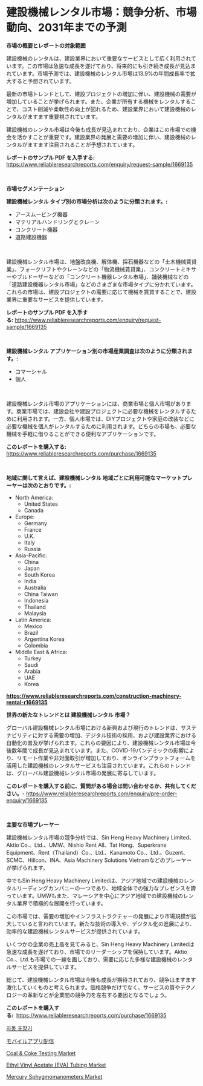 <p><h1>建設機械レンタル市場：競争分析、市場動向、2031年までの予測</h1></p><p><strong>市場の概要とレポートの対象範囲</strong></p>
<p><p>建設機械のレンタルは、建設業界において重要なサービスとして広く利用されています。この市場は急速な成長を遂げており、将来的にも引き続き成長が見込まれています。市場予測では、建設機械のレンタル市場は13.9%の年間成長率で拡大すると予想されています。</p><p>最新の市場トレンドとして、建設プロジェクトの増加に伴い、建設機械の需要が増加していることが挙げられます。また、企業が所有する機械をレンタルすることで、コスト削減や柔軟性の向上が図れるため、建設業界において建設機械のレンタルがますます重要視されています。</p><p>建設機械のレンタル市場は今後も成長が見込まれており、企業はこの市場での機会を活かすことが重要です。建設業界の発展と需要の増加に伴い、建設機械のレンタルがますます注目されることが予想されています。</p></p>
<p><strong>レポートのサンプル PDF を入手する:</strong> <a href="https://www.reliableresearchreports.com/enquiry/request-sample/1669135">https://www.reliableresearchreports.com/enquiry/request-sample/1669135</a></p>
<p>&nbsp;</p>
<p><strong>市場セグメンテーション</strong></p>
<p><strong>建設機械レンタル タイプ別の市場分析は次のように分類されます。:</strong></p>
<p><ul><li>アースムービング機器</li><li>マテリアルハンドリングとクレーン</li><li>コンクリート機器</li><li>道路建設機器</li></ul></p>
<p>&nbsp;</p>
<p><p>建設機械レンタル市場は、地盤改良機、解体機、採石機器などの「土木機械賃貸業」、フォークリフトやクレーンなどの「物流機械賃貸業」、コンクリートミキサーやブルドーザーなどの「コンクリート機器レンタル市場」、舗装機械などの「道路建設機器レンタル市場」などのさまざまな市場タイプに分かれています。これらの市場は、建設プロジェクトの需要に応じて機械を賃貸することで、建設業界に重要なサービスを提供しています。</p></p>
<p><strong>レポートのサンプル PDF を入手する:</strong>&nbsp;<a href="https://www.reliableresearchreports.com/enquiry/request-sample/1669135">https://www.reliableresearchreports.com/enquiry/request-sample/1669135</a></p>
<p>&nbsp;</p>
<p><strong> 建設機械レンタル アプリケーション別の市場産業調査は次のように分類されます。:</strong></p>
<p><ul><li>コマーシャル</li><li>個人</li></ul></p>
<p>&nbsp;</p>
<p><p>建設機械レンタル市場のアプリケーションには、商業市場と個人市場があります。商業市場では、建設会社や建設プロジェクトに必要な機械をレンタルするために利用されます。一方、個人市場では、DIYプロジェクトや家庭の改装などに必要な機械を個人がレンタルするために利用されます。どちらの市場も、必要な機械を手軽に借りることができる便利なアプリケーションです。</p></p>
<p><strong>このレポートを購入する:</strong>&nbsp; <a href="https://www.reliableresearchreports.com/purchase/1669135">https://www.reliableresearchreports.com/purchase/1669135</a></p>
<p>&nbsp;</p>
<p><strong>地域に関して言えば、建設機械レンタル 地域ごとに利用可能なマーケットプレーヤーは次のとおりです。:</strong></p>
<p><ul>
    <li>
        North America:
        <ul>
            <li>United States</li>
            <li>Canada</li>
        </ul>
    </li>
    <li>
        Europe:
        <ul>
            <li>Germany</li>
            <li>France</li>
            <li>U.K.</li>
            <li>Italy</li>
            <li>Russia</li>
        </ul>
    </li>
    <li>
        Asia-Pacific:
        <ul>
            <li>China</li>
            <li>Japan</li>
            <li>South Korea</li>
            <li>India</li>
            <li>Australia</li>
            <li>China Taiwan</li>
            <li>Indonesia</li>
            <li>Thailand</li>
            <li>Malaysia</li>
        </ul>
    </li>
    <li>
        Latin America:
        <ul>
            <li>Mexico</li>
            <li>Brazil</li>
            <li>Argentina Korea</li>
            <li>Colombia</li>
        </ul>
    </li>
    <li>
        Middle East & Africa:
        <ul>
            <li>Turkey</li>
            <li>Saudi</li>
            <li>Arabia</li>
            <li>UAE</li>
            <li>Korea</li>
        </ul>
    </li>
    </ul></p>
<p><strong><a href="https://www.reliableresearchreports.com/construction-machinery-rental-r1669135">https://www.reliableresearchreports.com/construction-machinery-rental-r1669135</a></strong>&nbsp;</p>
<p><strong>世界の新たなトレンドとは 建設機械レンタル 市場？</strong></p>
<p><p>グローバル建設機械レンタル市場における新興および現行のトレンドは、サステナビリティに対する需要の増加、デジタル技術の採用、および建設業界における自動化の普及が挙げられます。これらの要因により、建設機械レンタル市場は今後数年間で成長が見込まれています。また、COVID-19パンデミックの影響により、リモート作業や非対面取引が増加しており、オンラインプラットフォームを活用した建設機械のレンタルサービスも注目されています。これらのトレンドは、グローバル建設機械レンタル市場の発展に寄与しています。</p></p>
<p><strong>このレポートを購入する前に、質問がある場合は問い合わせるか、共有してください。</strong>- <a href="https://www.reliableresearchreports.com/enquiry/pre-order-enquiry/1669135">https://www.reliableresearchreports.com/enquiry/pre-order-enquiry/1669135</a></p>
<p>&nbsp;</p>
<p><strong>主要な市場プレーヤー</strong></p>
<p><p>建設機械レンタル市場の競争分析では、Sin Heng Heavy Machinery Limited、Aktio Co.、Ltd.、UMW、Nishio Rent All、Tat Hong、Superkrane Equipment、Rent（Thailand）Co.、Ltd.、Kanamoto Co.、Ltd.、Guzent、SCMC、Hillcon、INA、Asia Machinery Solutions Vietnamなどのプレーヤーが挙げられます。</p><p>中でもSin Heng Heavy Machinery Limitedは、アジア地域での建設機械のレンタルリーディングカンパニーの一つであり、地域全体での強力なプレゼンスを誇っています。UMWもまた、マレーシアを中心にアジア地域での建設機械のレンタル業界で積極的な展開を行っています。</p><p>この市場では、需要の増加やインフラストラクチャーの発展により市場規模が拡大していると言われています。新たな技術の導入や、デジタル化の進展により、効率的な建設機械レンタルサービスが提供されています。</p><p>いくつかの企業の売上高を見てみると、Sin Heng Heavy Machinery Limitedは急速な成長を遂げており、市場でのリーダーシップを保持しています。Aktio Co.、Ltd.も市場での一線を画しており、需要に応じた多様な建設機械のレンタルサービスを提供しています。</p><p>総じて、建設機械レンタル市場は今後も成長が期待されており、競争はますます激化していくものと考えられます。価格競争だけでなく、サービスの質やテクノロジーの革新などが企業間の競争力を左右する要因となるでしょう。</p></p>
<p><strong>このレポートを購入する:</strong>&nbsp;&nbsp;<a href="https://www.reliableresearchreports.com/purchase/1669135">https://www.reliableresearchreports.com/purchase/1669135</a></p>
<p><p><a href="https://github.com/novabrown3/Market-Research-Report-List-1/blob/main/761004954625.md">자동 포장기</a></p><p><a href="https://github.com/MosesSpinka1914/Market-Research-Report-List-1/blob/main/603162456474.md">モバイルアプリ配信</a></p><p><a href="https://github.com/globismark/Market-Research-Report-List-3/blob/main/coal-coke-testing-market.md">Coal & Coke Testing Market</a></p><p><a href="https://issuu.com/reportprime-2/docs/ethyl-vinyl-acetate-eva-tubing-market-size-2030.pp">Ethyl Vinyl Acetate (EVA) Tubing Market</a></p><p><a href="https://www.linkedin.com/pulse/mercury-sphygmomanometers-market-size-cagr-trends-2024-2030-3lwse">Mercury Sphygmomanometers Market</a></p></p>